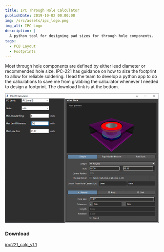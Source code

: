 ```yaml
---
title: IPC Through Hole Calculator
publishDate: 2019-10-02 00:00:00
img: /src/assets/ipc_logo.png
img_alt: IPC Logo
description: |
  A python tool for designing pad sizes for through hole components.
tags:
  - PCB Layout
  - Footprints
---
```

Most through hole components are defined by either lead diameter or recommended hole size. IPC-221 has guidance on how to size the footprint to allow for reliable soldering. I lead the team to develop a python app to do the calculations to save me from grabbing the calculator whenever I needed to design a footprint. The download link is at the bottom.

![IPC221 Calculator](/src/assets/IPC221_Calculator.png)

### Download
[ipc221_calc_v1.1](/ipc221_calc_v1.1.zip)